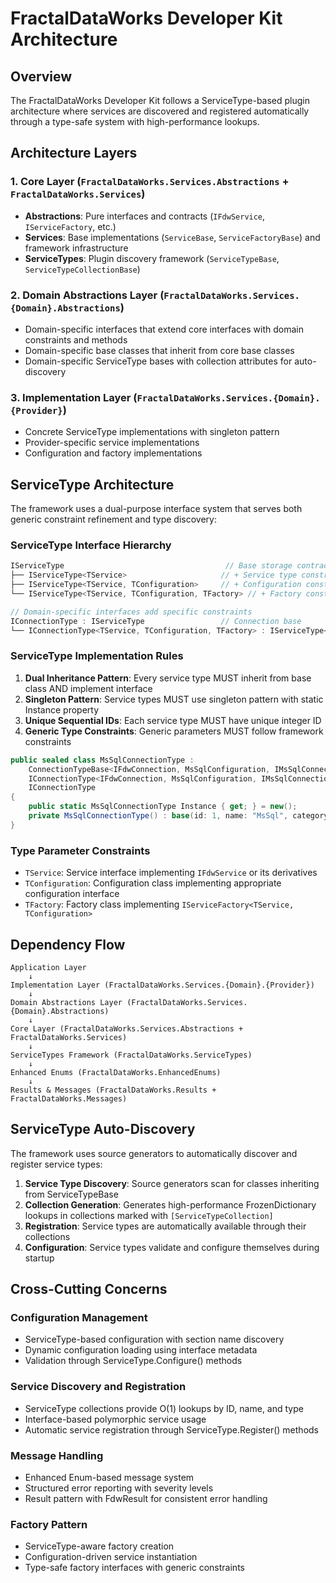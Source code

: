 # FractalDataWorks Developer Kit Architecture

## Overview
The FractalDataWorks Developer Kit follows a ServiceType-based plugin architecture where services are discovered and registered automatically through a type-safe system with high-performance lookups.

## Architecture Layers

### 1. Core Layer (`FractalDataWorks.Services.Abstractions` + `FractalDataWorks.Services`)
- **Abstractions**: Pure interfaces and contracts (`IFdwService`, `IServiceFactory`, etc.)
- **Services**: Base implementations (`ServiceBase`, `ServiceFactoryBase`) and framework infrastructure
- **ServiceTypes**: Plugin discovery framework (`ServiceTypeBase`, `ServiceTypeCollectionBase`)

### 2. Domain Abstractions Layer (`FractalDataWorks.Services.{Domain}.Abstractions`)
- Domain-specific interfaces that extend core interfaces with domain constraints and methods
- Domain-specific base classes that inherit from core base classes
- Domain-specific ServiceType bases with collection attributes for auto-discovery

### 3. Implementation Layer (`FractalDataWorks.Services.{Domain}.{Provider}`)
- Concrete ServiceType implementations with singleton pattern
- Provider-specific service implementations
- Configuration and factory implementations

## ServiceType Architecture

The framework uses a dual-purpose interface system that serves both generic constraint refinement and type discovery:

### ServiceType Interface Hierarchy

```csharp
IServiceType                                    // Base storage contract (Id, Name)
├── IServiceType<TService>                     // + Service type constraint
├── IServiceType<TService, TConfiguration>     // + Configuration constraint
└── IServiceType<TService, TConfiguration, TFactory> // + Factory constraint

// Domain-specific interfaces add specific constraints
IConnectionType : IServiceType                 // Connection base
└── IConnectionType<TService, TConfiguration, TFactory> : IServiceType<TService, TConfiguration, TFactory>
```

### ServiceType Implementation Rules

1. **Dual Inheritance Pattern**: Every service type MUST inherit from base class AND implement interface
2. **Singleton Pattern**: Service types MUST use singleton pattern with static Instance property
3. **Unique Sequential IDs**: Each service type MUST have unique integer ID
4. **Generic Type Constraints**: Generic parameters MUST follow framework constraints

```csharp
public sealed class MsSqlConnectionType :
    ConnectionTypeBase<IFdwConnection, MsSqlConfiguration, IMsSqlConnectionFactory>,
    IConnectionType<IFdwConnection, MsSqlConfiguration, IMsSqlConnectionFactory>,
    IConnectionType
{
    public static MsSqlConnectionType Instance { get; } = new();
    private MsSqlConnectionType() : base(id: 1, name: "MsSql", category: "Database") { }
}
```

### Type Parameter Constraints
- `TService`: Service interface implementing `IFdwService` or its derivatives
- `TConfiguration`: Configuration class implementing appropriate configuration interface
- `TFactory`: Factory class implementing `IServiceFactory<TService, TConfiguration>`

## Dependency Flow

```
Application Layer
    ↓
Implementation Layer (FractalDataWorks.Services.{Domain}.{Provider})
    ↓
Domain Abstractions Layer (FractalDataWorks.Services.{Domain}.Abstractions)
    ↓
Core Layer (FractalDataWorks.Services.Abstractions + FractalDataWorks.Services)
    ↓
ServiceTypes Framework (FractalDataWorks.ServiceTypes)
    ↓
Enhanced Enums (FractalDataWorks.EnhancedEnums)
    ↓
Results & Messages (FractalDataWorks.Results + FractalDataWorks.Messages)
```

## ServiceType Auto-Discovery

The framework uses source generators to automatically discover and register service types:

1. **Service Type Discovery**: Source generators scan for classes inheriting from ServiceTypeBase
2. **Collection Generation**: Generates high-performance FrozenDictionary lookups in collections marked with `[ServiceTypeCollection]`
3. **Registration**: Service types are automatically available through their collections
4. **Configuration**: Service types validate and configure themselves during startup

## Cross-Cutting Concerns

### Configuration Management
- ServiceType-based configuration with section name discovery
- Dynamic configuration loading using interface metadata
- Validation through ServiceType.Configure() methods

### Service Discovery and Registration
- ServiceType collections provide O(1) lookups by ID, name, and type
- Interface-based polymorphic service usage
- Automatic service registration through ServiceType.Register() methods

### Message Handling
- Enhanced Enum-based message system
- Structured error reporting with severity levels
- Result pattern with FdwResult<T> for consistent error handling

### Factory Pattern
- ServiceType-aware factory creation
- Configuration-driven service instantiation
- Type-safe factory interfaces with generic constraints